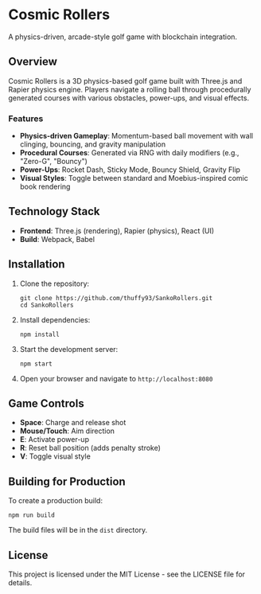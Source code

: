 # Cosmic Rollers

A physics-driven, arcade-style golf game with blockchain integration.

## Overview

Cosmic Rollers is a 3D physics-based golf game built with Three.js and Rapier physics engine. Players navigate a rolling ball through procedurally generated courses with various obstacles, power-ups, and visual effects.

### Features

- **Physics-driven Gameplay**: Momentum-based ball movement with wall clinging, bouncing, and gravity manipulation
- **Procedural Courses**: Generated via RNG with daily modifiers (e.g., "Zero-G", "Bouncy")
- **Power-Ups**: Rocket Dash, Sticky Mode, Bouncy Shield, Gravity Flip
- **Visual Styles**: Toggle between standard and Moebius-inspired comic book rendering

## Technology Stack

- **Frontend**: Three.js (rendering), Rapier (physics), React (UI)
- **Build**: Webpack, Babel

## Installation

1. Clone the repository:
   ```
   git clone https://github.com/thuffy93/SankoRollers.git
   cd SankoRollers
   ```

2. Install dependencies:
   ```
   npm install
   ```

3. Start the development server:
   ```
   npm start
   ```

4. Open your browser and navigate to `http://localhost:8080`

## Game Controls

- **Space**: Charge and release shot
- **Mouse/Touch**: Aim direction
- **E**: Activate power-up
- **R**: Reset ball position (adds penalty stroke)
- **V**: Toggle visual style

## Building for Production

To create a production build:

```
npm run build
```

The build files will be in the `dist` directory.

## License

This project is licensed under the MIT License - see the LICENSE file for details.